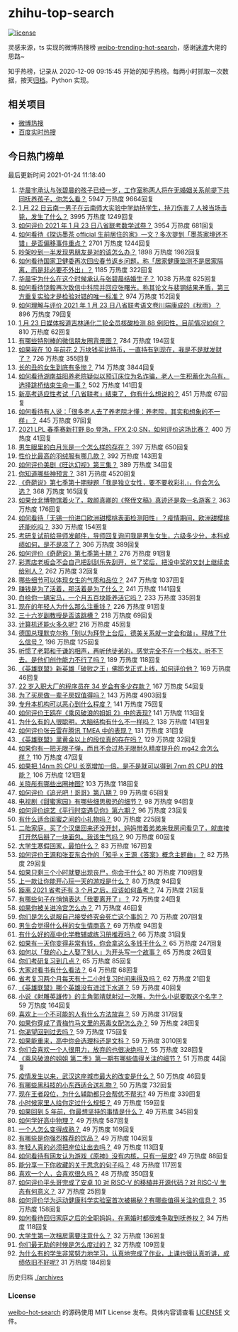 # zhihu-top-search

[![license](https://img.shields.io/github/license/Arrackisarookie/zhihu-top-search)](https://github.com/Arrackisarookie/zhihu-top-search/blob/master/LICENSE)

灵感来源，ts 实现的微博热搜榜 [weibo-trending-hot-search](https://github.com/justjavac/weibo-trending-hot-search)，感谢[迷渡](https://github.com/justjavac)大佬的思路~

知乎热榜，记录从 2020-12-09 09:15:45 开始的知乎热榜。每两小时抓取一次数据，按天[归档](./archives)。Python 实现。

## 相关项目
+ [微博热搜](https://github.com/Arrackisarookie/weibo-hot-search)
+ [百度实时热搜](https://github.com/Arrackisarookie/baidu-hot-search)

## 今日热门榜单

<!-- Rank Begin -->

最后更新时间 2021-01-24 11:18:40

1. [华晨宇承认与张碧晨的孩子已经一岁，工作室称两人将在无婚姻关系前提下共同抚养孩子，你怎么看？](https://www.zhihu.com/question/440533019) 5947 万热度 9664回复
1. [1 月 22 日云南一男子在云南师大实验中学劫持学生，持刀伤害 7 人被当场击毙，发生了什么？](https://www.zhihu.com/question/440668867) 3995 万热度 1249回复
1. [如何评价 2021 年 1 月 23 日八省联考数学试卷？](https://www.zhihu.com/question/440792065) 3954 万热度 681回复
1. [如何看待《探访墨茶 official 生前居住的家》一文？多次提到「墨茶家境还不错」是否偏移事件重点？](https://www.zhihu.com/question/440725655) 2701 万热度 1244回复
1. [吵架吵到一半发现男朋友是对的该怎么办？](https://www.zhihu.com/question/422596620) 1898 万热度 1982回复
1. [如何看待国家卫健委再次回应春节返乡问题，称「居家健康监测不是居家隔离，而是非必要不外出」？](https://www.zhihu.com/question/440769081) 1185 万热度 322回复
1. [华晨宇为什么在这个时候承认与张碧晨结婚生子？](https://www.zhihu.com/question/440655743) 1038 万热度 825回复
1. [如何看待饶毅再次致信中科院并回应张曙光，称其论文与裴钢结果矛盾，第三方重复实验才是检验对错的唯一标准？](https://www.zhihu.com/question/440814381) 974 万热度 152回复
1. [如何理解与评价 2021 年 1 月 23 日八省联考语文卷川端康成的《秋雨》？](https://www.zhihu.com/question/440762695) 896 万热度 79回复
1. [1 月 23 日媒体报道吉林通化二轮全员核酸检测 88 例阳性，目前情况如何？](https://www.zhihu.com/question/440793151) 810 万热度 62回复
1. [有哪些特别棒的微信朋友圈背景图？](https://www.zhihu.com/question/337853063) 784 万热度 194回复
1. [如果我在 10 年前花 2 万块钱买比特币，一直持有到现在，我是不是就发财了？](https://www.zhihu.com/question/439136003) 726 万热度 355回复
1. [长的丑的女生到底有多惨？](https://www.zhihu.com/question/352979580) 714 万热度 3844回复
1. [如何看待湖南益阳养老院疑似以预订床位为名诈骗，老人一生积蓄化为乌有，选择跳桥结束生命一事？](https://www.zhihu.com/question/440757467) 502 万热度 141回复
1. [新高考适应性考试「八省联考」结束了，你有什么想说的？](https://www.zhihu.com/question/440749790) 451 万热度 67回复
1. [如何看待有人说：「很多老人去了养老院才懂：养老院，其实和想象的不一样」？](https://www.zhihu.com/question/440467400) 445 万热度 97回复
1. [2021 LPL 春季赛新打野 Bo 登场，FPX 2:0 SN，如何评价这场比赛？](https://www.zhihu.com/question/440817019) 400 万热度 41回复
1. [男生眼里的白月光是一个怎么样的存在？](https://www.zhihu.com/question/277228908) 397 万热度 650回复
1. [性价比最高的羽绒服有哪几款？](https://www.zhihu.com/question/21938429) 392 万热度 143回复
1. [如何评价美剧《旺达幻视》第三集？](https://www.zhihu.com/question/440654669) 389 万热度 34回复
1. [你知道哪些神预言？](https://www.zhihu.com/question/48944599) 381 万热度 4520回复
1. [《奇葩说》第七季第十期辩题「我是独立女性，要不要收彩礼」，你会怎么选？](https://www.zhihu.com/question/440833162) 368 万热度 165回复
1. [如果台北博物馆着火了，救颜真卿的《祭侄文稿》真迹还是救一名游客？](https://www.zhihu.com/question/440177008) 363 万热度 176回复
1. [如何看待「无锡一份进口欧洲甜樱桃表面检测阳性」？疫情期间，欧洲甜樱桃还能吃吗？](https://www.zhihu.com/question/440652915) 330 万热度 154回复
1. [考研复试前给导师发邮件，导师回复询问我是男生女生，六级多少分，本科成绩如何，是不是凉了？](https://www.zhihu.com/question/376821993) 306 万热度 389回复
1. [如何评价《奇葩说》第七季第十期？](https://www.zhihu.com/question/440825802) 276 万热度 91回复
1. [彩票店老板会不会自己把刮刮乐先刮开，兑了奖后，把没中奖的又封上继续卖给别人？](https://www.zhihu.com/question/438582179) 262 万热度 32回复
1. [哪些细节可以体现女生的气质和品位？](https://www.zhihu.com/question/24780989) 247 万热度 1037回复
1. [赚钱是为了活着，那活着是为了什么？](https://www.zhihu.com/question/434831702) 241 万热度 1141回复
1. [白给你一辆宝马，一个月五百块能养活它吗？](https://www.zhihu.com/question/439328886) 233 万热度 335回复
1. [现在的年轻人为什么那么注重钱？](https://www.zhihu.com/question/440570935) 226 万热度 91回复
1. [三十六岁副教授是否该跳槽？](https://www.zhihu.com/question/440257592) 218 万热度 69回复
1. [计算机还能火多久呢?](https://www.zhihu.com/question/438642229) 216 万热度 45回复
1. [德国总理默克尔称「别以为拜登上台后，德美关系就一定会和谐」，释放了什么信号？](https://www.zhihu.com/question/440650417) 196 万热度 125回复
1. [听惯了老郭和于谦的相声，再听他徒弟的，感觉完全不在一个档次，听不下去。是他们创作能力不行了吗？](https://www.zhihu.com/question/432235586) 189 万热度 118回复
1. [《英雄联盟》新英雄「破败之王」佛耶戈正式上线，如何评价他？](https://www.zhihu.com/question/440596499) 169 万热度 46回复
1. [22 岁入职大厂的程序员在 34 岁会有多少存款？](https://www.zhihu.com/question/436336543) 167 万热度 54回复
1. [为了买房做一辈子房奴值得吗？](https://www.zhihu.com/question/420453128) 143 万热度 4903回复
1. [专升本机构可以恶心到什么程度？](https://www.zhihu.com/question/400116979) 141 万热度 75回复
1. [如何评价王鸥在《乘风破浪的姐姐 2》中的表现?](https://www.zhihu.com/question/440631567) 141 万热度 113回复
1. [为什么有的人很聪明，大脑结构有什么不一样吗？](https://www.zhihu.com/question/361029741) 138 万热度 141回复
1. [如何评价张云雷在腾讯 TMEA 中的表现？](https://www.zhihu.com/question/440826206) 131 万热度 31回复
1. [《英雄联盟》里黄金以上的段位真的存在吗？](https://www.zhihu.com/question/440591376) 129 万热度 32回复
1. [如果你有一把无限子弹，而且不会过热无限耐久精度提升的 mg42 会怎么样？](https://www.zhihu.com/question/440763213) 110 万热度 47回复
1. [如果把 14nm 的 CPU 长宽增加一倍，是不是就可以得到 7nm 的 CPU 的性能？](https://www.zhihu.com/question/432566248) 106 万热度 121回复
1. [关晓彤有哪些出圈神图?](https://www.zhihu.com/question/408938685) 103 万热度 118回复
1. [如何评价《追光吧！哥哥》第八期？](https://www.zhihu.com/question/440825484) 99 万热度 65回复
1. [电视剧《甜蜜家园》有哪些细思极恐的细节？](https://www.zhihu.com/question/435369430) 98 万热度 94回复
1. [如何评价综艺《平行时空遇见你》第六期？](https://www.zhihu.com/question/440563921) 96 万热度 23回复
1. [有什么适合闺蜜之间的小礼物吗？](https://www.zhihu.com/question/376166947) 90 万热度 225回复
1. [二胎家庭，买了个汉堡回来还没开封，妈妈带着弟弟来我房间看见了，就直接打开然后掰了一块面包。我该生气吗？](https://www.zhihu.com/question/440684547) 90 万热度 60回复
1. [大学生寒假回家，最怕什么？](https://www.zhihu.com/question/439088772) 83 万热度 167回复
1. [如何评价王源和张亚东合作的「知乎 x 王源《答案》概念主题曲」？](https://www.zhihu.com/question/440768515) 82 万热度 29回复
1. [如果只剩三个小时就要出现丧尸，你会干什么?](https://www.zhihu.com/question/370509834) 80 万热度 7109回复
1. [上一款让你能开心玩一天的游戏是什么？](https://www.zhihu.com/question/439089457) 80 万热度 94回复
1. [距离 2021 省考还有 3 个月之后，应该如何备考？](https://www.zhihu.com/question/437712149) 74 万热度 21回复
1. [有哪些句子在悄悄表达「我要离开了」？](https://www.zhihu.com/question/440637432) 72 万热度 24回复
1. [如果你被关进冷宫怎么办？](https://www.zhihu.com/question/428606792) 71 万热度 46回复
1. [你们是怎么说服自己接受终究会死亡这个事的？](https://www.zhihu.com/question/439737501) 70 万热度 207回复
1. [男生会觉得什么样的女生情商高？](https://www.zhihu.com/question/301299059) 69 万热度 94回复
1. [有什么好的高中化学教辅或练习册推荐吗？](https://www.zhihu.com/question/435822087) 66 万热度 31回复
1. [如果有一天你变得非常有钱，你会拿这么多钱干什么？](https://www.zhihu.com/question/437410410) 65 万热度 247回复
1. [如何以「我的心上人娶了别人」为开头写一个故事？](https://www.zhihu.com/question/439648415) 65 万热度 26回复
1. [你们考研复习到几点？](https://www.zhihu.com/question/431115467) 65 万热度 85回复
1. [大家对看书有什么看法？](https://www.zhihu.com/question/438065523) 64 万热度 68回复
1. [省考复习两个月每天有十二小时复习时间来得及吗？](https://www.zhihu.com/question/436949773) 62 万热度 21回复
1. [《英雄联盟》哪个英雄没有进过下水道？](https://www.zhihu.com/question/438823263) 59 万热度 40回复
1. [小说《射雕英雄传》的主角郭靖就射过一次雕，为什么小说要取这个名字？](https://www.zhihu.com/question/440235365) 59 万热度 164回复
1. [喜欢上一个不可能的人有什么方法放弃？](https://www.zhihu.com/question/437379179) 59 万热度 317回复
1. [如果你穿成了青梅竹马文里的恶毒女配怎么办？](https://www.zhihu.com/question/397987454) 59 万热度 28回复
1. [你渴望回到过去吗？](https://www.zhihu.com/question/439257862) 59 万热度 175回复
1. [如果能重来，高中你会选理科还是文科？](https://www.zhihu.com/question/435234537) 59 万热度 3010回复
1. [你们会喜欢一个人很用力，放弃的也很决绝吗？](https://www.zhihu.com/question/439452346) 55 万热度 328回复
1. [《乘风破浪的姐姐 第二季》第一期有哪些值得关注的细节？](https://www.zhihu.com/question/440602767) 51 万热度 44回复
1. [疫情发生以来，武汉这座城市最大的改变是什么？](https://www.zhihu.com/question/439360789) 50 万热度 46回复
1. [有哪些黑科技的小东西适合送礼物？](https://www.zhihu.com/question/267703735) 50 万热度 732回复
1. [现在王者段位，为什么辅助都只会帮优不帮劣?](https://www.zhihu.com/question/435048482) 49 万热度 339回复
1. [小时候家里人给你定过什么规矩？](https://www.zhihu.com/question/440454178) 49 万热度 159回复
1. [如果回到 5 年前，你最想坚持的事情是什么？](https://www.zhihu.com/question/440059755) 49 万热度 345回复
1. [如何学好高中物理？](https://www.zhihu.com/question/19812276) 49 万热度 587回复
1. [一个人怎么变得成熟？](https://www.zhihu.com/question/431495614) 49 万热度 169回复
1. [有哪些是你强烈推荐的饮品？](https://www.zhihu.com/question/308481959) 49 万热度 104回复
1. [年轻人真的必须把座位让出去吗？](https://www.zhihu.com/question/438820272) 49 万热度 113回复
1. [如何看待有网友认为游戏《原神》没有内核，只有一层皮?](https://www.zhihu.com/question/440094943) 49 万热度 88回复
1. [能分享一下你收藏的关于思念的句子吗？](https://www.zhihu.com/question/431856176) 48 万热度 117回复
1. [喜欢一个人，会喜欢很久吗？](https://www.zhihu.com/question/439722412) 48 万热度 350回复
1. [如何评价平头哥完成了安卓 10 对 RISC-V 的移植并开源代码？对 RISC-V 生态有何意义？](https://www.zhihu.com/question/440538835) 37 万热度 25回复
1. [如何评价华为运动健康科学实验室首次被揭秘？有哪些值得关注的信息？](https://www.zhihu.com/question/440664594) 35 万热度 158回复
1. [如何看待回归家庭之后的全职妈妈，在离婚时都很难争取到抚养权？](https://www.zhihu.com/question/440471527) 34 万热度 118回复
1. [大学生第一次租房需要注意什么？](https://www.zhihu.com/question/300610447) 32 万热度 136回复
1. [你们最无助的时候是怎么度过的？](https://www.zhihu.com/question/440376212) 32 万热度 109回复
1. [为什么有的学生非常努力地学习，认真地完成了作业，上课也很认真听讲，成绩依旧不好呢?](https://www.zhihu.com/question/319972649) 31 万热度 184回复
<!-- Rank End -->

历史归档 [./archives](./archives)

### License

[weibo-hot-search](https://github.com/Arrackisarookie/zhihu-top-search) 的源码使用 MIT License 发布。具体内容请查看 [LICENSE](./LICENSE) 文件。
